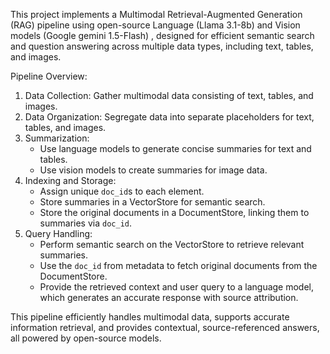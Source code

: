 This project implements a Multimodal Retrieval-Augmented Generation (RAG) pipeline using open-source Language (Llama 3.1-8b) and Vision models (Google gemini 1.5-Flash) , designed for efficient semantic search and question answering across multiple data types, including text, tables, and images.

Pipeline Overview:

1. Data Collection: Gather multimodal data consisting of text, tables, and images.  
2. Data Organization: Segregate data into separate placeholders for text, tables, and images.  
3. Summarization:  
   - Use language models to generate concise summaries for text and tables.  
   - Use vision models to create summaries for image data.  
4. Indexing and Storage:  
   - Assign unique `doc_id`s to each element.  
   - Store summaries in a VectorStore for semantic search.  
   - Store the original documents in a DocumentStore, linking them to summaries via `doc_id`.  
5. Query Handling:  
   - Perform semantic search on the VectorStore to retrieve relevant summaries.  
   - Use the `doc_id` from metadata to fetch original documents from the DocumentStore.  
   - Provide the retrieved context and user query to a language model, which generates an accurate response with source attribution.  

This pipeline efficiently handles multimodal data, supports accurate information retrieval, and provides contextual, source-referenced answers, all powered by open-source models.
